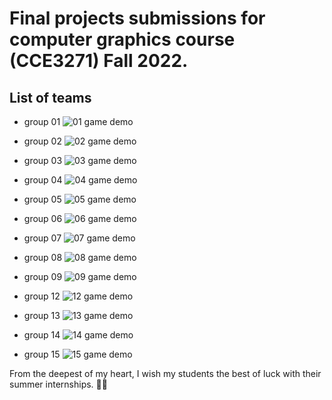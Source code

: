 # Final projects submissions for computer graphics course (CCE3271) Fall 2022.

## List of teams
- group 01
![01 game demo](https://raw.githubusercontent.com/mohammed-elkomy/computer-graphics-projects-tanta-2022/main/demo_images/01.gif)

- group 02
![02 game demo](https://raw.githubusercontent.com/mohammed-elkomy/computer-graphics-projects-tanta-2022/main/demo_images/02.png)
- group 03
![03 game demo](https://raw.githubusercontent.com/mohammed-elkomy/computer-graphics-projects-tanta-2022/main/demo_images/03.gif)
- group 04
![04 game demo](https://raw.githubusercontent.com/mohammed-elkomy/computer-graphics-projects-tanta-2022/main/demo_images/04.png)
- group 05
![05 game demo](https://raw.githubusercontent.com/mohammed-elkomy/computer-graphics-projects-tanta-2022/main/demo_images/05.gif)
- group 06
![06 game demo](https://raw.githubusercontent.com/mohammed-elkomy/computer-graphics-projects-tanta-2022/main/demo_images/06.gif)
- group 07
![07 game demo](https://raw.githubusercontent.com/mohammed-elkomy/computer-graphics-projects-tanta-2022/main/demo_images/07.png)
- group 08
![08 game demo](https://raw.githubusercontent.com/mohammed-elkomy/computer-graphics-projects-tanta-2022/main/demo_images/08.gif)
- group 09
![09 game demo](https://raw.githubusercontent.com/mohammed-elkomy/computer-graphics-projects-tanta-2022/main/demo_images/09.gif)
- group 12
![12 game demo](https://raw.githubusercontent.com/mohammed-elkomy/computer-graphics-projects-tanta-2022/main/demo_images/12.png)
- group 13
![13 game demo](https://raw.githubusercontent.com/mohammed-elkomy/computer-graphics-projects-tanta-2022/main/demo_images/13.gif)
- group 14
![14 game demo](https://raw.githubusercontent.com/mohammed-elkomy/computer-graphics-projects-tanta-2022/main/demo_images/14.png)
- group 15
![15 game demo](https://raw.githubusercontent.com/mohammed-elkomy/computer-graphics-projects-tanta-2022/main/demo_images/15.png)

From the deepest of my heart, I wish my students the best of luck with their summer internships. 🎊🎊

